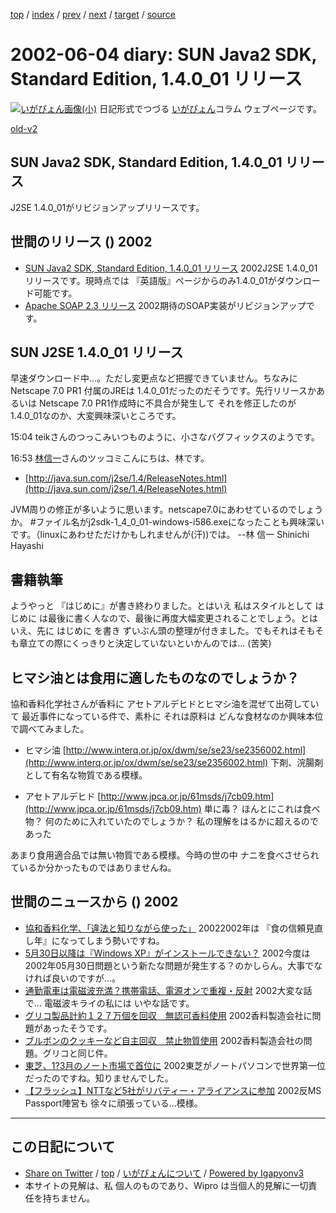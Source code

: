 [top](../index.html) 
 / [index](index.html) 
 / [prev](ig020531.html) 
 / [next](ig020605.html) 
 / [target](http://www.igapyon.jp/igapyon/diary/2002/ig020604.html) 
 / [source](https://github.com/igapyon/diary/blob/master/2002/ig020604.src.md) 

2002-06-04 diary: SUN Java2 SDK, Standard Edition, 1.4.0_01 リリース
=====================================================================================================
[![いがぴょん画像(小)](http://www.igapyon.jp/igapyon/diary/images/iga200306s.jpg "いがぴょん")](http://www.igapyon.jp/igapyon/diary/memo/memoigapyon.html) 日記形式でつづる [いがぴょん](http://www.igapyon.jp/igapyon/diary/memo/memoigapyon.html)コラム ウェブページです。

[old-v2](ig020604-orig.html)

## SUN Java2 SDK, Standard Edition, 1.4.0_01 リリース

J2SE 1.4.0_01がリビジョンアップリリースです。


## 世間のリリース () 2002

* [SUN Java2 SDK, Standard Edition, 1.4.0_01 リリース](http://java.sun.com/j2se/1.4/download.html)  2002J2SE 1.4.0_01リリースです。現時点では 『英語版』ページからのみ1.4.0_01がダウンロード可能です。
* [Apache SOAP 2.3 リリース](http://xml.apache.org/soap/index.html)  2002期待のSOAP実装がリビジョンアップです。

## SUN J2SE 1.4.0_01 リリース

早速ダウンロード中…。ただし変更点など把握できていません。ちなみに Netscape 7.0 PR1 付属のJREは 1.4.0_01だったのだそうです。先行リリースかあるいは Netscape 7.0 PR1作成時に不具合が発生して それを修正したのが 1.4.0_01なのか、大変興味深いところです。

15:04 teikさんのつっこみいつものように、小さなバグフィックスのようです。

16:53 [林信一](http://www.angelwaltz.net/)さんのツッコミこんにちは、林です。

* [http://java.sun.com/j2se/1.4/ReleaseNotes.html](http://java.sun.com/j2se/1.4/ReleaseNotes.html)

JVM周りの修正が多いように思います。netscape7.0にあわせているのでしょうか。
#ファイル名がj2sdk-1_4_0_01-windows-i586.exeになったことも興味深いです。（linuxにあわせただけかもしれませんが(汗))では。
--林 信一 Shinichi Hayashi

## 書籍執筆

ようやっと 『はじめに』が書き終わりました。とはいえ 私はスタイルとして はじめに は最後に書く人なので、最後に再度大幅変更されることでしょう。とはいえ、先に はじめに を書き ずいぶん頭の整理が付きました。でもそれはそもそも章立ての際にくっきりと決定していないといかんのでは… (苦笑)

## ヒマシ油とは食用に適したものなのでしょうか？

協和香料化学社さんが香料に アセトアルデヒドとヒマシ油を混ぜて出荷していて 最近事件になっている件で、素朴に それは原料は どんな食材なのか興味本位で調べてみました。

* ヒマシ油
  [http://www.interq.or.jp/ox/dwm/se/se23/se2356002.html](http://www.interq.or.jp/ox/dwm/se/se23/se2356002.html)
  下剤、浣腸剤として有名な物質である模様。
  
* アセトアルデヒド
  [http://www.jpca.or.jp/61msds/j7cb09.htm](http://www.jpca.or.jp/61msds/j7cb09.htm)
  単に毒？ ほんとにこれは食べ物？ 何のために入れていたのでしょうか？ 私の理解をはるかに超えるのであった

あまり食用適合品では無い物質である模様。今時の世の中 ナニを食べさせられているか分かったものではありませんね。

## 世間のニュースから () 2002

* [協和香料化学、「違法と知りながら使った」](http://www.asahi.com/national/update/0603/031.html)  20022002年は 『食の信頼見直し年』になってしまう勢いですね。
* [5月30日以降は『Windows XP』がインストールできない？](http://japan.cnet.com/News/Infostand/Item/2002-0531-J-4.html)  2002今度は 2002年05月30日問題という新たな問題が発生する？のかしらん。大事でなければ良いのですが…。
* [通勤電車は電磁波充満？携帯電話、電源オンで重複・反射](http://www.asahi.com/national/update/0603/013.html)  2002大変な話で… 電磁波キライの私には いやな話です。
* [グリコ製品計約１２７万個を回収　無認可香料使用](http://www.asahi.com/national/update/0603/012.html)  2002香料製造会社に問題があったそうです。
* [ブルボンのクッキーなど自主回収　禁止物質使用](http://www.asahi.com/national/update/0603/011.html)  2002香料製造会社の問題。グリコと同じ件。
* [東芝、1?3月のノート市場で首位に](http://www.zdnet.co.jp/news/0206/04/nebt_07.html)  2002東芝がノートパソコンで世界第一位だったのですね。知りませんでした。
* [【フラッシュ】NTTなど5社がリバティー・アライアンスに参加](http://japan.cnet.com/News/Flash/2002/2002-0530-F-3.html)  2002反MS Passport陣営も 徐々に頑張っている…模様。


----------------------------------------------------------------------------------------------------

## この日記について

* [Share on Twitter](https://twitter.com/intent/tweet?hashtags=igapyon%2Cdiary%2C%E3%81%84%E3%81%8C%E3%81%B4%E3%82%87%E3%82%93&text=SUN+Java2+SDK%2C+Standard+Edition%2C+1.4.0_01+%E3%83%AA%E3%83%AA%E3%83%BC%E3%82%B9&url=http%3A%2F%2Fwww.igapyon.jp%2Figapyon%2Fdiary%2F2002%2Fig020604.html) / [top](../index.html) / [いがぴょんについて](http://www.igapyon.jp/igapyon/diary/memo/memoigapyon.html) / [Powered by Igapyonv3](https://github.com/igapyon/igapyonv3)
* 本サイトの見解は、私 個人のものであり、Wipro は当個人的見解に一切責任を持ちません。 
